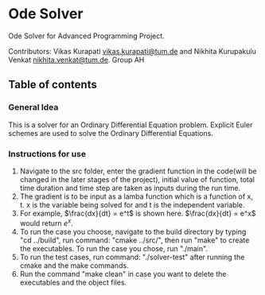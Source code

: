 # Ode Solver

Ode Solver for Advanced Programming Project.

Contributors: Vikas Kurapati <vikas.kurapati@tum.de> and Nikhita Kurupakulu Venkat <nikhita.venkat@tum.de>. Group AH
 
 ## Table of contents

 ### General Idea
 This is a solver for an Ordinary Differential Equation problem. Explicit Euler schemes are used to solve the Ordinary Differential Equations. 

 ### Instructions for use
 1. Navigate to the src folder, enter the gradient function in the code(will be changed in the later stages of the project), initial value of function, total time duration and time step are taken as inputs during the run time.
 2. The gradient is to be input as a lamba function which is a function of x, t. x is the variable being solved for and t is the independent variable.
 3. For example, $`\frac{dx}{dt} = e^t`$ is shown here. $`\frac{dx}{dt} = e^x`$ would return $`e^x`$.
 4. To run the case you choose, navigate to the build directory by typing "cd ../build", run command: "cmake ../src/", then run "make" to create the executables. To run the case you chose, run "./main".
 5. To run the test cases, run command: "./solver-test" after running the cmake and the make commands.
 6. Run the command "make clean" in case you want to delete the executables and the object files.
